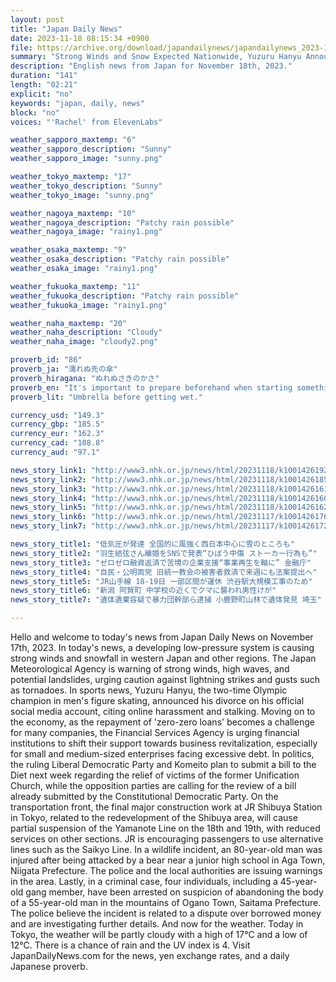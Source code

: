 ```yaml
---
layout: post
title: "Japan Daily News"
date: 2023-11-18 08:15:34 +0900
file: https://archive.org/download/japandailynews/japandailynews_2023-11-17.mp3
summary: "Strong Winds and Snow Expected Nationwide, Yuzuru Hanyu Announces Divorce, & more…"
description: "English news from Japan for November 18th, 2023."
duration: "141"
length: "02:21"
explicit: "no"
keywords: "japan, daily, news"
block: "no"
voices: "'Rachel' from ElevenLabs"

weather_sapporo_maxtemp: "6"
weather_sapporo_description: "Sunny"
weather_sapporo_image: "sunny.png"

weather_tokyo_maxtemp: "17"
weather_tokyo_description: "Sunny"
weather_tokyo_image: "sunny.png"

weather_nagoya_maxtemp: "10"
weather_nagoya_description: "Patchy rain possible"
weather_nagoya_image: "rainy1.png"

weather_osaka_maxtemp: "9"
weather_osaka_description: "Patchy rain possible"
weather_osaka_image: "rainy1.png"

weather_fukuoka_maxtemp: "11"
weather_fukuoka_description: "Patchy rain possible"
weather_fukuoka_image: "rainy1.png"

weather_naha_maxtemp: "20"
weather_naha_description: "Cloudy"
weather_naha_image: "cloudy2.png"

proverb_id: "86"
proverb_ja: "濡れぬ先の傘"
proverb_hiragana: "ぬれぬさきのかさ"
proverb_en: "It's important to prepare beforehand when starting something."
proverb_lit: "Umbrella before getting wet."

currency_usd: "149.3"
currency_gbp: "185.5"
currency_eur: "162.3"
currency_cad: "108.8"
currency_aud: "97.1"

news_story_link1: "http://www3.nhk.or.jp/news/html/20231118/k10014261921000.html"
news_story_link2: "http://www3.nhk.or.jp/news/html/20231118/k10014261851000.html"
news_story_link3: "http://www3.nhk.or.jp/news/html/20231118/k10014261611000.html"
news_story_link4: "http://www3.nhk.or.jp/news/html/20231118/k10014261601000.html"
news_story_link5: "http://www3.nhk.or.jp/news/html/20231118/k10014261621000.html"
news_story_link6: "http://www3.nhk.or.jp/news/html/20231117/k10014261761000.html"
news_story_link7: "http://www3.nhk.or.jp/news/html/20231117/k10014261721000.html"

news_story_title1: "低気圧が発達 全国的に風強く西日本中心に雪のところも"
news_story_title2: "羽生結弦さん離婚をSNSで発表“ひぼう中傷 ストーカー行為も”"
news_story_title3: "ゼロゼロ融資返済で苦境の企業支援“事業再生を軸に” 金融庁"
news_story_title4: "自民・公明両党 旧統一教会の被害者救済で来週にも法案提出へ"
news_story_title5: "JR山手線 18-19日 一部区間が運休 渋谷駅大規模工事のため"
news_story_title6: "新潟 阿賀町 中学校の近くでクマに襲われ男性けが"
news_story_title7: "遺体遺棄容疑で暴力団幹部ら逮捕 小鹿野町山林で遺体発見 埼玉"

---
```


Hello and welcome to today's news from Japan Daily News on November 17th, 2023. In today's news, a developing low-pressure system is causing strong winds and snowfall in western Japan and other regions. The Japan Meteorological Agency is warning of strong winds, high waves, and potential landslides, urging caution against lightning strikes and gusts such as tornadoes. In sports news, Yuzuru Hanyu, the two-time Olympic champion in men's figure skating, announced his divorce on his official social media account, citing online harassment and stalking. Moving on to the economy, as the repayment of 'zero-zero loans' becomes a challenge for many companies, the Financial Services Agency is urging financial institutions to shift their support towards business revitalization, especially for small and medium-sized enterprises facing excessive debt. In politics, the ruling Liberal Democratic Party and Komeito plan to submit a bill to the Diet next week regarding the relief of victims of the former Unification Church, while the opposition parties are calling for the review of a bill already submitted by the Constitutional Democratic Party. On the transportation front, the final major construction work at JR Shibuya Station in Tokyo, related to the redevelopment of the Shibuya area, will cause partial suspension of the Yamanote Line on the 18th and 19th, with reduced services on other sections. JR is encouraging passengers to use alternative lines such as the Saikyo Line. In a wildlife incident, an 80-year-old man was injured after being attacked by a bear near a junior high school in Aga Town, Niigata Prefecture. The police and the local authorities are issuing warnings in the area. Lastly, in a criminal case, four individuals, including a 45-year-old gang member, have been arrested on suspicion of abandoning the body of a 55-year-old man in the mountains of Ogano Town, Saitama Prefecture. The police believe the incident is related to a dispute over borrowed money and are investigating further details. And now for the weather. Today in Tokyo, the weather will be partly cloudy with a high of 17°C and a low of 12°C. There is a chance of rain and the UV index is 4.  Visit JapanDailyNews.com for the news, yen exchange rates, and a daily Japanese proverb.
